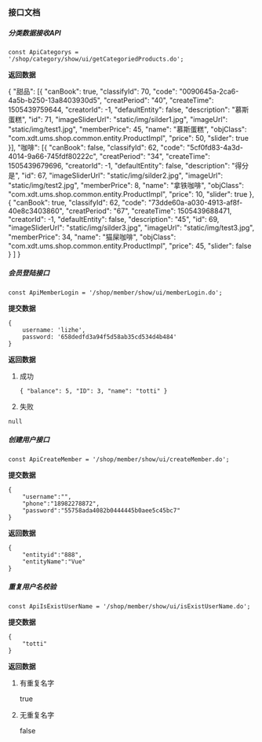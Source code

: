 ### 接口文档

##### 分类数据接收API

    const ApiCategorys = '/shop/category/show/ui/getCategoriedProducts.do';
    

**返回数据**

{
"甜品": [{
  "canBook": true,
  "classifyId": 70,
  "code": "0090645a-2ca6-4a5b-b250-13a8403930d5",
  "creatPeriod": "40",
  "createTime": 1505439759644,
  "creatorId": -1,
  "defaultEntity": false,
  "description": "慕斯蛋糕",
  "id": 71,
  "imageSliderUrl": "static/img/silder1.jpg",
  "imageUrl": "static/img/test1.jpg",
  "memberPrice": 45,
  "name": "慕斯蛋糕",
  "objClass": "com.xdt.ums.shop.common.entity.ProductImpl",
  "price": 50,
  "slider": true
}],
"咖啡": [{
"canBook": false,
"classifyId": 62,
"code": "5cf0fd83-4a3d-4014-9a66-745fdf80222c",
"creatPeriod": "34",
"createTime": 1505439679696,
"creatorId": -1,
"defaultEntity": false,
"description": "得分是",
"id": 67,
"imageSliderUrl": "static/img/silder2.jpg",
"imageUrl": "static/img/test2.jpg",
"memberPrice": 8,
"name": "拿铁咖啡",
"objClass": "com.xdt.ums.shop.common.entity.ProductImpl",
"price": 10,
"slider": true
  },
  {
"canBook": true,
"classifyId": 62,
"code": "73dde60a-a030-4913-af8f-40e8c3403860",
"creatPeriod": "67",
"createTime": 1505439688471,
"creatorId": -1,
"defaultEntity": false,
"description": "45",
"id": 69,
"imageSliderUrl": "static/img/silder3.jpg",
"imageUrl": "static/img/test3.jpg",
"memberPrice": 34,
"name": "猫屎咖啡",
"objClass": "com.xdt.ums.shop.common.entity.ProductImpl",
"price": 45,
"slider": false
  }
]
  }


##### 会员登陆接口

    const ApiMemberLogin = '/shop/member/show/ui/memberLogin.do';

**提交数据**

    { 
		username: 'lizhe',
      	password: '658dedfd3a94f5d58ab35cd534d4b484'
	}

**返回数据**

1. 成功

	`{
		"balance": 5,
		"ID": 3,
		"name": "totti"
	}`

2. 失败

`
null
`

##### 创建用户接口

    const ApiCreateMember = '/shop/member/show/ui/createMember.do';

**提交数据**

	{
		"username":"",
		"phone":"18982278872",
		"password":"55758ada4082b0444445b0aee5c45bc7"
	}


**返回数据**

	{
		"entityid":"888",
		"entityName":"Vue"
	}


#####  重复用户名校验
	const ApiIsExistUserName = '/shop/member/show/ui/isExistUserName.do';

**提交数据**

	{
		"totti"
	}

**返回数据**

1. 有重复名字

	true

2. 无重复名字
	
	false